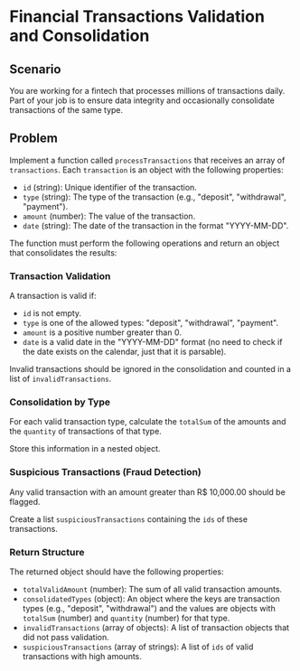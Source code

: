 # Financial Transactions Validation and Consolidation

## Scenario

You are working for a fintech that processes millions of transactions daily. Part of your job is to ensure data integrity and occasionally consolidate transactions of the same type.

## Problem

Implement a function called `processTransactions` that receives an array of `transactions`. Each `transaction` is an object with the following properties:

- `id` (string): Unique identifier of the transaction.
- `type` (string): The type of the transaction (e.g., "deposit", "withdrawal", "payment").
- `amount` (number): The value of the transaction.
- `date` (string): The date of the transaction in the format "YYYY-MM-DD".

The function must perform the following operations and return an object that consolidates the results:

### Transaction Validation

A transaction is valid if:

- `id` is not empty.
- `type` is one of the allowed types: "deposit", "withdrawal", "payment".
- `amount` is a positive number greater than 0.
- `date` is a valid date in the "YYYY-MM-DD" format (no need to check if the date exists on the calendar, just that it is parsable).

Invalid transactions should be ignored in the consolidation and counted in a list of `invalidTransactions`.

### Consolidation by Type

For each valid transaction type, calculate the `totalSum` of the amounts and the `quantity` of transactions of that type.

Store this information in a nested object.

### Suspicious Transactions (Fraud Detection)

Any valid transaction with an amount greater than R$ 10,000.00 should be flagged.

Create a list `suspiciousTransactions` containing the `ids` of these transactions.

### Return Structure

The returned object should have the following properties:

- `totalValidAmount` (number): The sum of all valid transaction amounts.
- `consolidatedTypes` (object): An object where the keys are transaction types (e.g., "deposit", "withdrawal") and the values are objects with `totalSum` (number) and `quantity` (number) for that type.
- `invalidTransactions` (array of objects): A list of transaction objects that did not pass validation.
- `suspiciousTransactions` (array of strings): A list of `ids` of valid transactions with high amounts.
